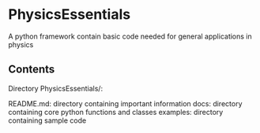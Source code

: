 # PhysicsEssentials
A python framework contain basic code needed for general applications in physics

## Contents 

Directory PhysicsEssentials/: 

README.md: directory containing important information
docs: directory containing core python functions and classes 
examples: directory containing sample code 

